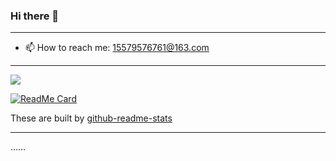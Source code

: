 ### Hi there 👋

---

- 📫 How to reach me: <a href="maito:15579576761@163.com">15579576761@163.com</a>

---

<a href="https://github.com/wallleap/github-readme-stats"><img align="center" src="https://github-readme-stats.vercel.app/api?username=wallleap&show_icons=true&theme=radical" style="max-width:100%;"></a>

[![ReadMe Card](https://github-readme-stats.vercel.app/api/pin/?username=wallleap&repo=ethereal&theme=dark)](https://github.com/wallleap/ethereal)

These are built by [github-readme-stats](https://github.com/anuraghazra/github-readme-stats)

---

……

